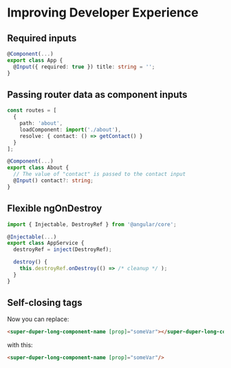 # Improving Developer Experience

## Required inputs

```ts
@Component(...)
export class App {
  @Input({ required: true }) title: string = '';
}
```

## Passing router data as component inputs

```ts
const routes = [
  {
    path: 'about',
    loadComponent: import('./about'),
    resolve: { contact: () => getContact() }
  }
];

@Component(...)
export class About {
  // The value of "contact" is passed to the contact input
  @Input() contact?: string;
}
```

## Flexible ngOnDestroy

```ts
import { Injectable, DestroyRef } from '@angular/core';

@Injectable(...)
export class AppService {
  destroyRef = inject(DestroyRef);

  destroy() {
    this.destroyRef.onDestroy(() => /* cleanup */ );
  }
}
```

## Self-closing tags

Now you can replace:

```html
<super-duper-long-component-name [prop]="someVar"></super-duper-long-component-name>
```

with this:

```html
<super-duper-long-component-name [prop]="someVar"/>
```